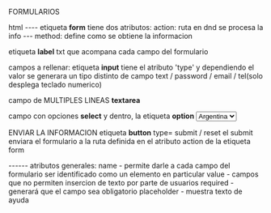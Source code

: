 FORMULARIOS

html ---- etiqueta **form**
    tiene dos atributos:  action: ruta en dnd se procesa la info --- method: define como se obtiene la informacion

etiqueta **label**
    txt que acompana cada campo del formulario

campos a rellenar: etiqueta **input**
    tiene el atributo 'type' y dependiendo el valor se generara un tipo distinto de campo
    text / password / email / tel(solo desplega teclado numerico)

campo de MULTIPLES LINEAS **textarea**

campo con opciones **select** y dentro, la etiqueta **option**
<select>
    <option>Argentina</option>
    <option>Brasil</option>
    <option>Paraguay</option>
</select>

ENVIAR LA INFORMACION etiqueta **button**
    type= submit / reset
    el submit enviara el formulario a la ruta definida en el atributo action de la etiqueta form


------ atributos generales:
    name - permite darle a cada campo del formulario ser identificado como un elemento en particular 
    value - campos que no permiten insercion de texto por parte de usuarios
    required - generará que el campo sea obligatorio
    placeholder - muestra texto de ayuda